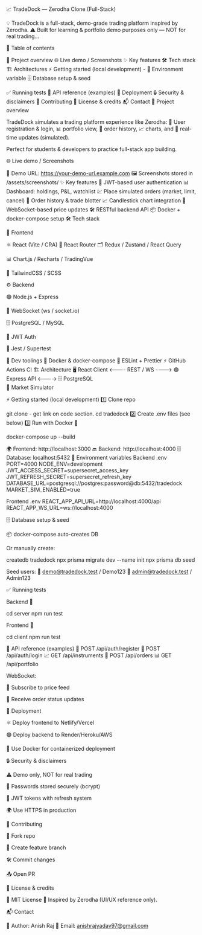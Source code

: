 📈 TradeDock — Zerodha Clone (Full-Stack)

💡 TradeDock is a full-stack, demo-grade trading platform inspired by Zerodha.
⚠️ Built for learning & portfolio demo purposes only — NOT for real trading...

📑 Table of contents

📝 Project overview
🌐 Live demo / Screenshots
✨ Key features
🛠️ Tech stack
🏗️ Architectures
⚡ Getting started (local development) -
🔑 Environment variable
🗄️ Database setup & seed

✅ Running tests
📡 API reference (examples)
🚀 Deployment
🔒 Security & disclaimers
🤝 Contributing
📜 License & credits
📬 Contact
📝 Project overview

TradeDock simulates a trading platform experience like Zerodha:
👤 User registration & login, 📊 portfolio view, 📝 order history, 📈 charts, and 🔔 real-time updates (simulated).

Perfect for students & developers to practice full-stack app building.

🌐 Live demo / Screenshots

🔗 Demo URL: https://your-demo-url.example.com
🖼️ Screenshots stored in /assets/screenshots/
✨ Key features
🔐 JWT-based user authentication
📊 Dashboard: holdings, P&L, watchlist
💹 Place simulated orders (market, limit, cancel)
📜 Order history & trade blotter
📈 Candlestick chart integration
🔔 WebSocket-based price updates
🛠️ RESTful backend API
📦 Docker + docker-compose setup
🛠️ Tech stack

🎨 Frontend

⚛️ React (Vite / CRA)
🧭 React Router
🗂️ Redux / Zustand / React Query

📊 Chart.js / Recharts / TradingVue

🎨 TailwindCSS / SCSS

⚙️ Backend

🟢 Node.js + Express

🔌 WebSocket (ws / socket.io)

🗄️ PostgreSQL / MySQL

🔐 JWT Auth

🧪 Jest / Supertest

🧰 Dev toolings
🐳 Docker & docker-compose
📏 ESLint + Prettier
⚡ GitHub Actions CI
🏗️ Architecture
🖥️ React Client  <---- REST / WS ---->  🟢 Express API  <----> 🗄️ PostgreSQL
                                                  \
                                                   📡 Market Simulator

⚡ Getting started (local development)
1️⃣ Clone repo

git clone - get link on code section.
cd tradedock
2️⃣ Create .env files (see below)
3️⃣ Run with Docker 🐳

docker-compose up --build


🌍 Frontend: http://localhost:3000
🔙 Backend: http://localhost:4000
🗄️ Database: localhost:5432
🔑 Environment variables
Backend .env
PORT=4000
NODE_ENV=development
JWT_ACCESS_SECRET=supersecret_access_key
JWT_REFRESH_SECRET=supersecret_refresh_key
DATABASE_URL=postgresql://postgres:password@db:5432/tradedock
MARKET_SIM_ENABLED=true

Frontend .env
REACT_APP_API_URL=http://localhost:4000/api
REACT_APP_WS_URL=ws://localhost:4000

🗄️ Database setup & seed

📦 docker-compose auto-creates DB

Or manually create:

createdb tradedock
npx prisma migrate dev --name init
npx prisma db seed


Seed users:
👤 demo@tradedock.test / Demo123
👤 admin@tradedock.test / Admin123

✅ Running tests

Backend 🧪

cd server
npm run test


Frontend 🧪

cd client
npm run test

📡 API reference (examples)
🔑 POST /api/auth/register
🔑 POST /api/auth/login
📈 GET /api/instruments
📝 POST /api/orders
📊 GET /api/portfolio

WebSocket:

📡 Subscribe to price feed

🔔 Receive order status updates

🚀 Deployment

⚛️ Deploy frontend to Netlify/Vercel

🟢 Deploy backend to Render/Heroku/AWS

🐳 Use Docker for containerized deployment

🔒 Security & disclaimers

⚠️ Demo only, NOT for real trading

🔐 Passwords stored securely (bcrypt)

🔑 JWT tokens with refresh system

🌍 Use HTTPS in production

🤝 Contributing

🍴 Fork repo

🌱 Create feature branch

🛠️ Commit changes

📤 Open PR

📜 License & credits

📄 MIT License
🙏 Inspired by Zerodha (UI/UX reference only).

📬 Contact

👤 Author: Anish Raj
📧 Email: anishrajyadav97@gmail.com

